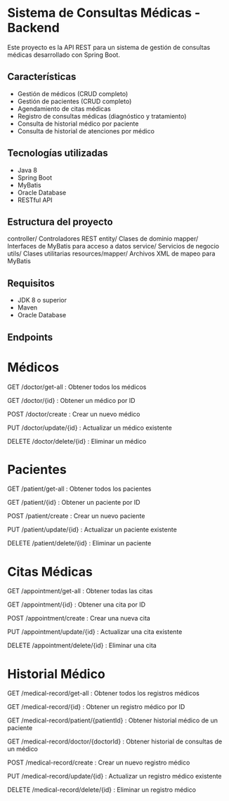 # Sistema de Consultas Médicas - Backend

Este proyecto es la API REST para un sistema de gestión de consultas médicas desarrollado con Spring Boot.

## Características

- Gestión de médicos (CRUD completo)
- Gestión de pacientes (CRUD completo)
- Agendamiento de citas médicas
- Registro de consultas médicas (diagnóstico y tratamiento)
- Consulta de historial médico por paciente
- Consulta de historial de atenciones por médico

## Tecnologías utilizadas

- Java 8
- Spring Boot
- MyBatis
- Oracle Database
- RESTful API

## Estructura del proyecto

controller/ Controladores REST 
entity/ Clases de dominio 
mapper/ Interfaces de MyBatis para acceso a datos 
service/ Servicios de negocio 
utils/ Clases utilitarias 
resources/mapper/ Archivos XML de mapeo para MyBatis


## Requisitos

- JDK 8 o superior
- Maven
- Oracle Database


## Endpoints 

# Médicos

GET /doctor/get-all : Obtener todos los médicos

GET /doctor/{id} : Obtener un médico por ID

POST /doctor/create : Crear un nuevo médico

PUT /doctor/update/{id} : Actualizar un médico existente

DELETE /doctor/delete/{id} : Eliminar un médico

# Pacientes

GET /patient/get-all : Obtener todos los pacientes

GET /patient/{id} : Obtener un paciente por ID

POST /patient/create : Crear un nuevo paciente

PUT /patient/update/{id} : Actualizar un paciente existente

DELETE /patient/delete/{id} : Eliminar un paciente

# Citas Médicas

GET /appointment/get-all : Obtener todas las citas

GET /appointment/{id} : Obtener una cita por ID

POST /appointment/create : Crear una nueva cita

PUT /appointment/update/{id} : Actualizar una cita existente

DELETE /appointment/delete/{id} : Eliminar una cita

# Historial Médico

GET /medical-record/get-all : Obtener todos los registros médicos

GET /medical-record/{id} : Obtener un registro médico por ID

GET /medical-record/patient/{patientId} : Obtener historial médico de un paciente

GET /medical-record/doctor/{doctorId} : Obtener historial de consultas de un médico

POST /medical-record/create : Crear un nuevo registro médico

PUT /medical-record/update/{id} : Actualizar un registro médico existente

DELETE /medical-record/delete/{id} : Eliminar un registro médico

